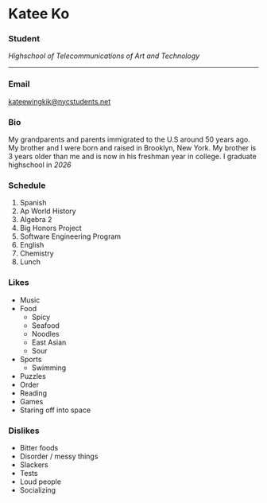 # Katee Ko
### Student

_Highschool of Telecommunications of Art and Technology_

---
### Email
kateewingkik@nycstudents.net

### Bio
My grandparents and parents immigrated to the U.S around 50 years ago. My brother and I were born and raised in Brooklyn, New York. My brother is 3 years older than me and is now in his freshman year in college. I graduate highschool in *2026*

### Schedule
1. Spanish
2. Ap World History
3. Algebra 2
4. Big Honors Project
5. Software Engineering Program
6. English
7. Chemistry
8. Lunch

### Likes
* Music
* Food
    * Spicy
    * Seafood
    * Noodles
    * East Asian
    * Sour
* Sports
    * Swimming
* Puzzles
* Order
* Reading
* Games
* Staring off into space

### Dislikes
* Bitter foods
* Disorder / messy things
* Slackers
* Tests
* Loud people
* Socializing

